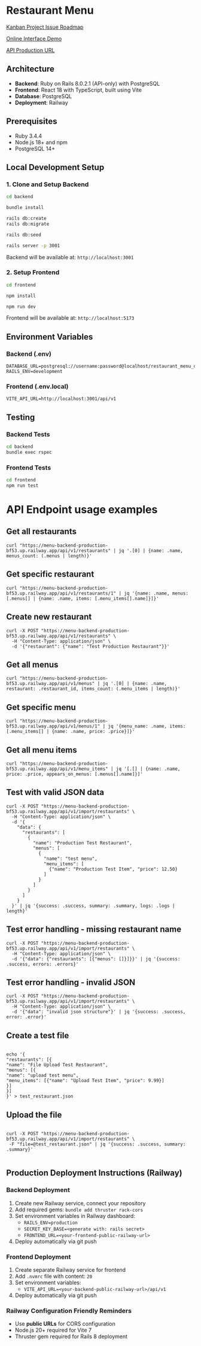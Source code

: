 # Restaurant Menu

[Kanban Project Issue Roadmap](https://github.com/users/Carolis/projects/2/views/1?sortedBy%5Bdirection%5D=asc&sortedBy%5BcolumnId%5D=Labels)

[Online Interface Demo](https://menu-frontend-production.up.railway.app)

[API Production URL](https://menu-backend-production-bf53.up.railway.app/api/v1/restaurants)

## Architecture

- **Backend**: Ruby on Rails 8.0.2.1 (API-only) with PostgreSQL
- **Frontend**: React 18 with TypeScript, built using Vite
- **Database**: PostgreSQL
- **Deployment**: Railway

## Prerequisites

- Ruby 3.4.4
- Node.js 18+ and npm
- PostgreSQL 14+

## Local Development Setup

### 1. Clone and Setup Backend

```bash
cd backend

bundle install

rails db:create
rails db:migrate

rails db:seed

rails server -p 3001
```

Backend will be available at: `http://localhost:3001`

### 2. Setup Frontend

```bash
cd frontend

npm install

npm run dev
```

Frontend will be available at: `http://localhost:5173`

## Environment Variables

### Backend (.env)

```
DATABASE_URL=postgresql://username:password@localhost/restaurant_menu_development
RAILS_ENV=development
```

### Frontend (.env.local)

```
VITE_API_URL=http://localhost:3001/api/v1
```

## Testing

### Backend Tests

```bash
cd backend
bundle exec rspec
```

### Frontend Tests

```bash
cd frontend
npm run test
```

# API Endpoint usage examples

## Get all restaurants

```
curl "https://menu-backend-production-bf53.up.railway.app/api/v1/restaurants" | jq '.[0] | {name: .name, menus_count: (.menus | length)}'
```

## Get specific restaurant

```
curl "https://menu-backend-production-bf53.up.railway.app/api/v1/restaurants/1" | jq '{name: .name, menus: [.menus[] | {name: .name, items: [.menu_items[].name]}]}'
```

## Create new restaurant

```
curl -X POST "https://menu-backend-production-bf53.up.railway.app/api/v1/restaurants" \
  -H "Content-Type: application/json" \
  -d '{"restaurant": {"name": "Test Production Restaurant"}}'
```

## Get all menus

```
curl "https://menu-backend-production-bf53.up.railway.app/api/v1/menus" | jq '.[0] | {name: .name, restaurant: .restaurant_id, items_count: (.menu_items | length)}'
```

## Get specific menu

```
curl "https://menu-backend-production-bf53.up.railway.app/api/v1/menus/1" | jq '{menu_name: .name, items: [.menu_items[] | {name: .name, price: .price}]}'
```

## Get all menu items

```
curl "https://menu-backend-production-bf53.up.railway.app/api/v1/menu_items" | jq '[.[] | {name: .name, price: .price, appears_on_menus: [.menus[].name]}]'
```


## Test with valid JSON data

```
curl -X POST "https://menu-backend-production-bf53.up.railway.app/api/v1/import/restaurants" \
  -H "Content-Type: application/json" \
  -d '{
    "data": {
      "restaurants": [
        {
          "name": "Production Test Restaurant",
          "menus": [
            {
              "name": "test menu",
              "menu_items": [
                {"name": "Production Test Item", "price": 12.50}
              ]
            }
          ]
        }
      ]
    }
  }' | jq '{success: .success, summary: .summary, logs: .logs | length}'
```

## Test error handling - missing restaurant name

```
curl -X POST "https://menu-backend-production-bf53.up.railway.app/api/v1/import/restaurants" \
  -H "Content-Type: application/json" \
  -d '{"data": {"restaurants": [{"menus": []}]}}' | jq '{success: .success, errors: .errors}'
```

## Test error handling - invalid JSON

```
curl -X POST "https://menu-backend-production-bf53.up.railway.app/api/v1/import/restaurants" \
  -H "Content-Type: application/json" \
  -d '{"data": "invalid json structure"}' | jq '{success: .success, error: .error}'
```

## Create a test file

```

echo '{
"restaurants": [{
"name": "File Upload Test Restaurant",
"menus": [{
"name": "upload test menu",
"menu_items": [{"name": "Upload Test Item", "price": 9.99}]
}]
}]
}' > test_restaurant.json
```

## Upload the file

```

curl -X POST "https://menu-backend-production-bf53.up.railway.app/api/v1/import/restaurants" \
 -F "file=@test_restaurant.json" | jq '{success: .success, summary: .summary}'


```

## Production Deployment Instructions (Railway)

### Backend Deployment

1. Create new Railway service, connect your repository
2. Add required gems: `bundle add thruster rack-cors`
3. Set environment variables in Railway dashboard:
   - `RAILS_ENV=production`
   - `SECRET_KEY_BASE=<generate with: rails secret>`
   - `FRONTEND_URL=<your-frontend-public-railway-url>`
4. Deploy automatically via git push

### Frontend Deployment

1. Create separate Railway service for frontend
2. Add `.nvmrc` file with content: `20`
3. Set environment variables:
   - `VITE_API_URL=<your-backend-public-railway-url>/api/v1`
4. Deploy automatically via git push

### Railway Configuration Friendly Reminders

- Use **public URLs** for CORS configuration
- Node.js 20+ required for Vite 7
- Thruster gem required for Rails 8 deployment
